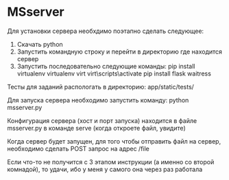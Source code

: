 # MSserver

Для установки сервера необхдимо поэтапно сделать следующее:

1. Скачать python
2. Запустить командную строку и перейти в директорию где находится сервер
3. Запустить последовательно следующие команды:
	pip install virtualenv
	virtualenv virt
	virt\scripts\activate
	pip install flask waitress

Тесты для заданий распологать в директорию: app/static/tests/

Для запуска сервера необходимо запустить команду:
	python msserver.py

Конфигурация сервера (хост и порт запуска) находится в файле msserver.py в команде serve (когда откроете файл, увидите)

Когда сервер будет запущен, для того чтобы отправить файл на сервер, необходимо сделать POST запрос на адрес /file

Если что-то не получится с 3 этапом инструкции (а именно со второй комнадой), то удачи, ибо у меня у самого она через раз работала
